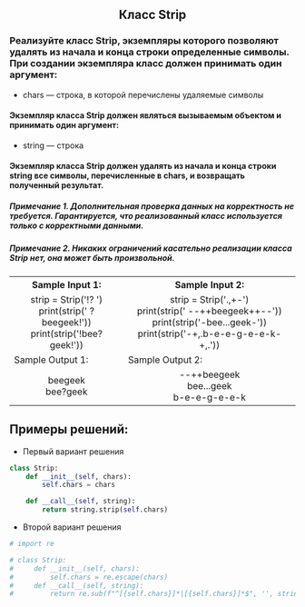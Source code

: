 <h2 style="text-align:center">Класс Strip</h2>


### Реализуйте класс Strip, экземпляры которого позволяют удалять из начала и конца строки определенные символы. При создании экземпляра класс должен принимать один аргумент:
* chars — строка, в которой перечислены удаляемые символы
#### Экземпляр класса Strip должен являться вызываемым объектом и принимать один аргумент:
* string — строка
#### Экземпляр класса Strip должен удалять из начала и конца строки string все символы, перечисленные в chars, и возвращать полученный результат.

##### Примечание 1. Дополнительная проверка данных на корректность не требуется. Гарантируется, что реализованный класс используется только с корректными данными.
##### Примечание 2. Никаких ограничений касательно реализации класса Strip нет, она может быть произвольной.

<table align="center">
  <tbody>
    <tr>
      <th>Sample Input 1: </th>
      <th>Sample Input 2: </th>
    </tr>
    <tr>
      <td align="center">strip = Strip('!? ')<br>
                        print(strip('     ?beegeek!'))<br>
                        print(strip('!bee?geek!'))<br></td>
      <td align="center">strip = Strip('.,+-')<br>
                          print(strip('     --++beegeek++--'))<br>
                          print(strip('-bee...geek-'))<br>
                          print(strip('-+,.b-e-e-g-e-e-k-+,.'))<br></td>
    </tr>
    <tr>
      <td>Sample Output 1:</td>
      <td>Sample Output 2:</td>
      </tr>
    <tr>
      <td align="center">
                        beegeek<br>
                        bee?geek<br>
      </td>
      <td align="center">
                             --++beegeek<br>
                          bee...geek<br>
                          b-e-e-g-e-e-k<br>
      </td>
    </tr>
  </tbody>
</table>



## Примеры решений:
* Первый вариант решения
```python
class Strip:
    def __init__(self, chars):
        self.chars = chars

    def __call__(self, string):
        return string.strip(self.chars)
```
* Второй вариант решения

```python
# import re

# class Strip:
#     def __init__(self, chars):
#         self.chars = re.escape(chars)
#     def __call__(self, string):
#         return re.sub(f"^[{self.chars}]*|[{self.chars}]*$", '', string)
```


